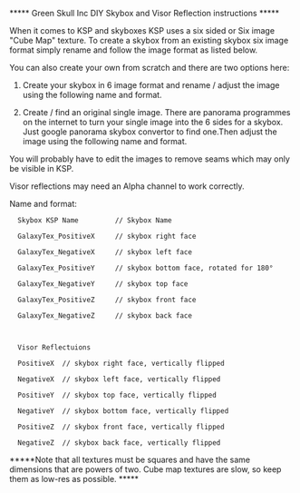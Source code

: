 ﻿ ***** Green Skull Inc DIY Skybox and Visor Reflection instructions *****

 When it comes to KSP and skyboxes KSP uses a six sided or Six image "Cube Map" texture. To create a
 skybox from an existing skybox six image format simply rename and follow the image format as listed below. 

 You can also create your own from scratch and there are two options here:

 1. Create your skybox in 6 image format and rename / adjust the image using the following name and format.

 2. Create / find an original single image. There are panorama programmes on the internet to turn your 
 single image into the 6 sides for a skybox. Just google panorama skybox convertor to find one.Then adjust 
 the image using the following name and format.

 You will probably have to edit the images to remove seams which may only be visible in KSP. 
 
 Visor reflections may need an Alpha channel to work correctly.



 Name and format:

      Skybox KSP Name         // Skybox Name

      GalaxyTex_PositiveX     // skybox right face

      GalaxyTex_NegativeX     // skybox left face

      GalaxyTex_PositiveY     // skybox bottom face, rotated for 180°

      GalaxyTex_NegativeY     // skybox top face

      GalaxyTex_PositiveZ     // skybox front face

      GalaxyTex_NegativeZ     // skybox back face

      

      Visor Reflectuions

      PositiveX  // skybox right face, vertically flipped

      NegativeX  // skybox left face, vertically flipped

      PositiveY  // skybox top face, vertically flipped

      NegativeY  // skybox bottom face, vertically flipped

      PositiveZ  // skybox front face, vertically flipped

      NegativeZ  // skybox back face, vertically flipped

 *****Note that all textures must be squares and have the same dimensions that are powers of two. 
 Cube map textures are slow, so keep them as low-res as possible. *****

